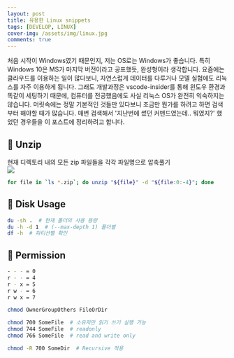 ```yaml
---
layout: post
title: 유용한 Linux snippets
tags: [DEVELOP, LINUX]
cover-img: /assets/img/linux.jpg
comments: true
---
```


처음 시작이 Windows였기 때문인지, 저는 OS로는 Windows가 좋습니다. 특히 Windows 10은 MS가 마지막 버전이라고 공표했듯, 완성형이라 생각합니다. 요즘에는 클라우드를 이용하는 일이 많다보니, 자연스럽게 데이터를 다루거나 모델 실험에도 리눅스를 자주 이용하게 됩니다. 그래도 개발과정은 vscode-insider를 통해 윈도우 환경과 똑같이 세팅하기 때문에, 컴퓨터를 전공했음에도 사실 리눅스 OS가 완전히 익숙하지는 않습니다. 머릿속에는 정말 기본적인 것들만 있다보니 조금만 뭔가를 하려고 하면 검색부터 해야할 때가 많습니다. 매번 검색해서 '지난번에 썼던 커맨드였는데.. 뭐였지?' 했었던 경우들을 이 포스트에 정리하려고 합니다.

## 🔧 Unzip  
현재 디렉토리 내의 모든 zip 파일들을 각각 파일명으로 압축풀기  
![](https://www.dropbox.com/s/5gfgb1754wfqbi2/%EA%B0%81%EA%B0%81_%ED%8C%8C%EC%9D%BC%EB%AA%85_%ED%8F%B4%EB%8D%94%EC%97%90_%ED%92%80%EA%B8%B0.jpg?raw=1)    
```bash  
for file in `ls *.zip`; do unzip "${file}" -d "${file:0:-4}"; done
```

## 💾 Disk Usage  
```bash  
du -sh .  # 현재 폴더의 사용 용량
du -h -d 1  # (--max-depth 1) 폴더별
df -h  # 파티션별 확인  
```

## 🔏 Permission 
```bash  
- - - = 0
r - - = 4
r - x = 5
r w - = 6
r w x = 7

chmod OwnerGroupOthers FileOrDir

chmod 700 SomeFile  # 소유자만 읽기 쓰기 실행 가능
chmod 744 SomeFile  # readonly
chmod 766 SomeFile  # read and write only

chmod -R 700 SomeDir  # Recursive 적용  
```